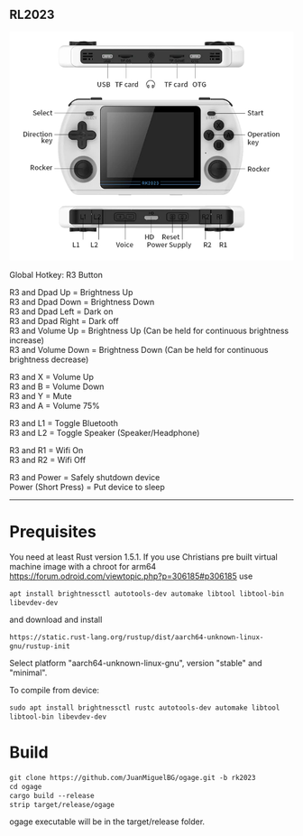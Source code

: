 ## RL2023
![](./rk2023.png)

Global Hotkey: R3 Button

R3 and Dpad Up = Brightness Up  
R3 and Dpad Down = Brightness Down  
R3 and Dpad Left = Dark on  
R3 and Dpad Right = Dark off  
R3 and Volume Up = Brightness Up (Can be held for continuous brightness increase)  
R3 and Volume Down = Brightness Down (Can be held for continuous brightness decrease)  

R3 and X = Volume Up  
R3 and B = Volume Down  
R3 and Y = Mute  
R3 and A = Volume 75%  

R3 and L1 = Toggle Bluetooth  
R3 and L2 = Toggle Speaker (Speaker/Headphone)  

R3 and R1 = Wifi On  
R3 and R2 = Wifi Off  

R3 and Power = Safely shutdown device  
Power (Short Press) = Put device to sleep  

-----


Prequisites
===========
You need at least Rust version 1.5.1. If you use Christians pre built virtual machine image with a chroot for arm64 https://forum.odroid.com/viewtopic.php?p=306185#p306185 use

```
apt install brightnessctl autotools-dev automake libtool libtool-bin libevdev-dev
```

and download and install

```
https://static.rust-lang.org/rustup/dist/aarch64-unknown-linux-gnu/rustup-init
```

Select platform "aarch64-unknown-linux-gnu", version "stable" and "minimal".


To compile from device:

```
sudo apt install brightnessctl rustc autotools-dev automake libtool libtool-bin libevdev-dev
```

Build
=====
```
git clone https://github.com/JuanMiguelBG/ogage.git -b rk2023
cd ogage
cargo build --release
strip target/release/ogage
```

ogage executable will be in the target/release folder.

